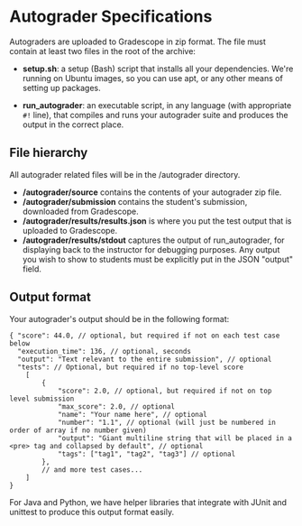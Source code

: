 # Autograder Specifications

Autograders are uploaded to Gradescope in zip format. The file must
contain at least two files in the root of the archive:

- **setup.sh**: a setup (Bash) script that installs all your dependencies. We're
  running on Ubuntu images, so you can use apt, or any other means of
  setting up packages.

- **run_autograder**: an executable script, in any language (with
  appropriate `#!` line), that compiles and runs your autograder suite
  and produces the output in the correct place.

## File hierarchy

All autograder related files will be in the /autograder directory.

- **/autograder/source** contains the contents of your autograder zip file.
- **/autograder/submission** contains the student's submission, downloaded from Gradescope.
- **/autograder/results/results.json** is where you put the test output that is uploaded to Gradescope.
- **/autograder/results/stdout** captures the output of run_autograder, for displaying back to the instructor for debugging purposes. Any output you wish to show to students must be explicitly put in the JSON "output" field.

## Output format

Your autograder's output should be in the following format:

```
{ "score": 44.0, // optional, but required if not on each test case below
  "execution_time": 136, // optional, seconds
  "output": "Text relevant to the entire submission", // optional
  "tests": // Optional, but required if no top-level score
    [
        {
            "score": 2.0, // optional, but required if not on top level submission
            "max_score": 2.0, // optional
            "name": "Your name here", // optional
            "number": "1.1", // optional (will just be numbered in order of array if no number given)
            "output": "Giant multiline string that will be placed in a <pre> tag and collapsed by default", // optional
            "tags": ["tag1", "tag2", "tag3"] // optional
        },
        // and more test cases...
    ]
}
```


For Java and Python, we have helper libraries that integrate with
JUnit and unittest to produce this output format easily.
